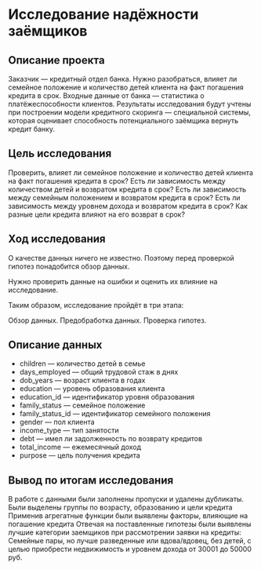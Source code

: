 # Исследование надёжности заёмщиков

## Описание проекта

Заказчик — кредитный отдел банка. Нужно разобраться, влияет ли семейное положение и количество детей клиента на факт погашения кредита в срок. Входные данные от банка — статистика о платёжеспособности клиентов.
Результаты исследования будут учтены при построении модели кредитного скоринга — специальной системы, которая оценивает способность потенциального заёмщика вернуть кредит банку.

## Цель исследования

Проверить, влияет ли семейное положение и количество детей клиента на факт погашения кредита в срок?
Есть ли зависимость между количеством детей и возвратом кредита в срок?
Есть ли зависимость между семейным положением и возвратом кредита в срок?
Есть ли зависимость между уровнем дохода и возвратом кредита в срок?
Как разные цели кредита влияют на его возврат в срок?

## Ход исследования

О качестве данных ничего не известно. Поэтому перед проверкой гипотез понадобится обзор данных.

Нужно проверить данные на ошибки и оценить их влияние на исследование. 

Таким образом, исследование пройдёт в три этапа:

Обзор данных.
Предобработка данных.
Проверка гипотез.

## Описание данных

- children — количество детей в семье
- days_employed — общий трудовой стаж в днях
- dob_years — возраст клиента в годах
- education — уровень образования клиента
- education_id — идентификатор уровня образования
- family_status — семейное положение
- family_status_id — идентификатор семейного положения
- gender — пол клиента
- income_type — тип занятости
- debt — имел ли задолженность по возврату кредитов
- total_income — ежемесячный доход
- purpose — цель получения кредита

## Вывод по итогам исследования
В работе с данными были заполнены пропуски и удалены дубликаты. Были выделены группы по возрасту, образованию и цели кредита Применив агрегатные функции были выявлены факторы, влияющие на погашение кредита Отвечая на поставленные гипотезы были выявлены лучшие категории заемщиков при рассмотрении заявки на кредиты: Семейные пары, но лучше разведенные или вдова/вдовец, без детей, с целью приобрести недвижимость и уровнем дохода от 30001 до 50000 руб.
